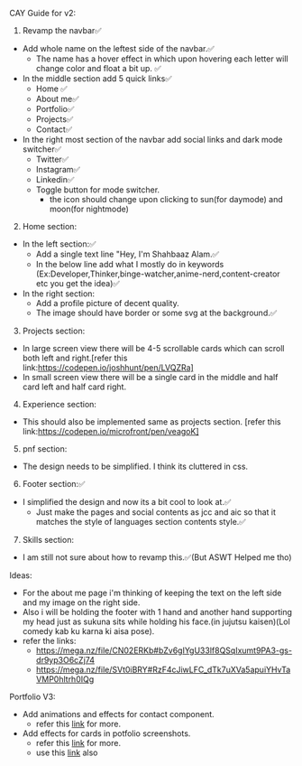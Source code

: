 CAY
Guide for v2:
1. Revamp the navbar✅
  - Add whole name on the leftest side of the navbar.✅
    - The name has a hover effect in which upon hovering each letter will change color and float a bit up. ✅ 
  - In the middle section add 5 quick links✅
    - Home ✅
    - About me✅
    - Portfolio✅
    - Projects✅
    - Contact✅
  - In the right most section of the navbar add social links and dark mode switcher✅
    - Twitter✅
    - Instagram✅
    - Linkedin✅
    - Toggle button for mode switcher.
      - the icon should change upon clicking to sun(for daymode) and moon(for nightmode)

2. Home section:
  - In the left section:✅
    - Add a single text line "Hey, I'm Shahbaaz Alam.✅
    - In the below line add what I mostly do in keywords (Ex:Developer,Thinker,binge-watcher,anime-nerd,content-creator etc you get the idea)✅
  - In the right section:
    - Add a profile picture of decent quality.
    - The image should have border or some svg at the background.✅
3. Projects section:
  - In large screen view there will be 4-5 scrollable cards which can scroll both left and right.[refer this link:https://codepen.io/joshhunt/pen/LVQZRa]
  - In small screen view there will be a single card in the middle and half card left and half card right.
4. Experience section:
  - This should also be implemented same as projects section. [refer this link:https://codepen.io/microfront/pen/veagoK]
5. pnf section:
  - The design needs to be simplified. I think its cluttered in css.
6. Footer section:✅
  - I simplified the design and now its a bit cool to look at.✅
    - Just make the pages and social contents as jcc and aic so that it matches the style of languages section contents style.✅
7. Skills section:
  - I am still not sure about how to revamp this.✅(But ASWT Helped me tho)


Ideas:
- For the about me page i'm thinking of keeping the text on the left side and my image on the right side.
- Also i will be holding the footer with 1 hand and another hand supporting my head just as sukuna sits while holding his face.(in jujutsu kaisen)(Lol comedy kab ku karna ki aisa pose).
- refer the links:
  - https://mega.nz/file/CN02ERKb#bZv6gIYgU33lf8QSqIxumt9PA3-gs-dr9yp3O6cZj74
  - https://mega.nz/file/SVt0iBRY#RzF4cJiwLFC_dTk7uXVa5apuiYHvTaVMP0hltrh0IQg




Portfolio V3:
- Add animations and effects for contact component.
  - refer this [link](https://codepen.io/jorgesanes10/pen/QdMEXr) for more.
- Add effects for cards in potfolio screenshots.
  - refer this [link](https://codepen.io/Gelsot/pen/xpGYyd) for more.
  - use this [link](https://codepen.io/chhiring90/pen/zLJLBG) also
